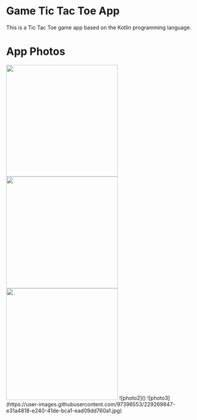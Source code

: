 # Game Tic Tac Toe App
This is a Tic Tac Toe game app based on the Kotlin programming language.
# App Photos

<img src="https://user-images.githubusercontent.com/97396553/229269848-d22b5f10-363a-4b6e-8636-525b3b9c9c35.jpg" width="300px">
<img src="https://user-images.githubusercontent.com/97396553/229269846-9474c0df-846c-412e-9104-2fa01ec1918e.jpg" width="300px">
<img src="https://user-images.githubusercontent.com/97396553/229269848-d22b5f10-363a-4b6e-8636-525b3b9c9c35.jpg" width="300px">
![photo2]()
![photo3](https://user-images.githubusercontent.com/97396553/229269847-e31a4818-e240-41de-bca1-ead09dd760a1.jpg)
